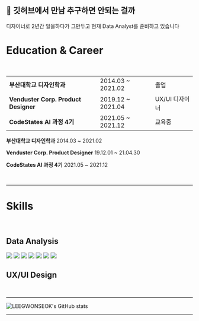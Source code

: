 ## 🤔 깃허브에서 만남 추구하면 안되는 걸까

디자이너로 2년간 일을하다가 그만두고 현재 Data Analyst를 준비하고 있습니다

# Education & Career



<br>

||||
|---|---|---|
|**부산대학교 디자인학과**|2014.03 ~ 2021.02|졸업|
|**Venduster Corp. Product Designer**|2019.12 ~ 2021.04|UX/UI 디자이너|
|**CodeStates AI 과정 4기**|2021.05 ~ 2021.12|교육중|

**부산대학교 디자인학과** 2014.03 ~ 2021.02

**Venduster Corp. Product Designer** 19.12.01 ~ 21.04.30

**CodeStates AI 과정 4기** 2021.05 ~ 2021.12


<br>


----------------------------------------------------------------------------------------------

# Skills

<br>


## Data Analysis




<img src="https://img.shields.io/badge/Python-3776AB?style=flat-square&logo=Python&logoColor=white"/>  <img src="https://img.shields.io/badge/pandas-150458?style=flat-square&logo=pandas&logoColor=white"/>  <img src="https://img.shields.io/badge/Colab-F9AB00?style=flat-square&logo=Google-Colab&logoColor=white"/> <img src="https://img.shields.io/badge/Jupyter-F37626?style=flat-square&logo=Jupyter&logoColor=white"/> <img src="https://img.shields.io/badge/R Studio-276DC3?style=flat-square&logo=R&logoColor=white"/>  <img src="https://img.shields.io/badge/MySQL-4479A1?style=flat-square&logo=MySQL&logoColor=white"/>  <img src="https://img.shields.io/badge/TensorFlow-FF6F00?style=flat-square&logo=TensorFlow&logoColor=white"/> 


## UX/UI Design



<br>



----------------------------------------------------------------------------------------------





![LEEGWONSEOK's GitHub stats](https://github-readme-stats.vercel.app/api?username=LEEGWONSEOK&show_icons=true&theme=radical)

----------------------------------------------------------------------------------------------
